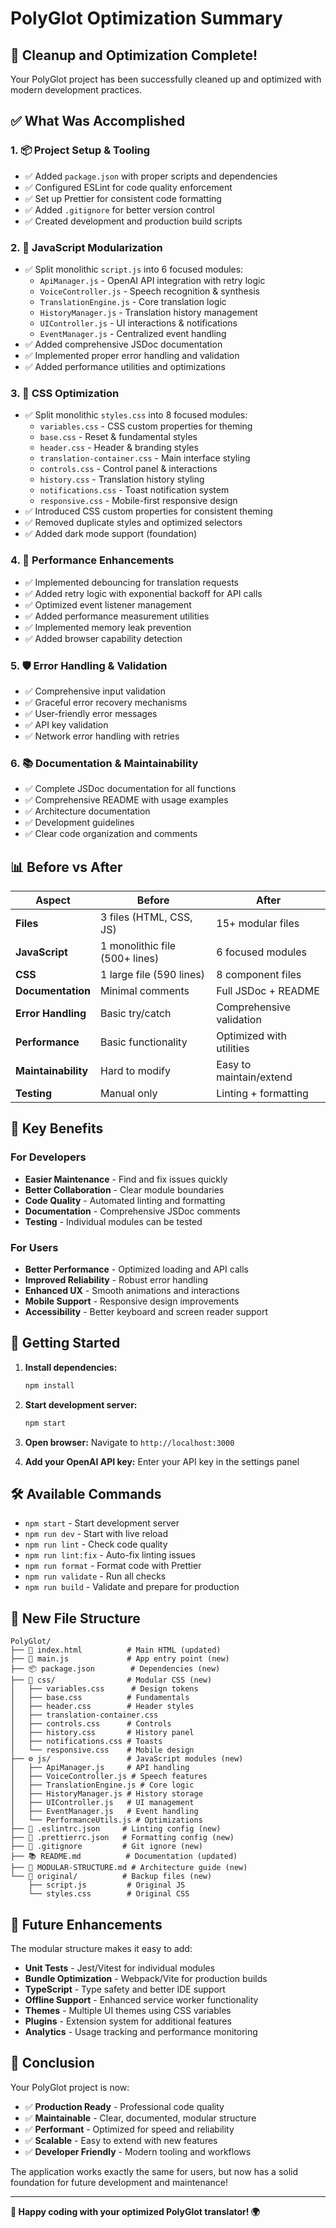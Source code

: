 # PolyGlot Optimization Summary

## 🎉 Cleanup and Optimization Complete!

Your PolyGlot project has been successfully cleaned up and optimized with modern development practices.

## ✅ What Was Accomplished

### 1. 📦 Project Setup & Tooling
- ✅ Added `package.json` with proper scripts and dependencies
- ✅ Configured ESLint for code quality enforcement
- ✅ Set up Prettier for consistent code formatting
- ✅ Added `.gitignore` for better version control
- ✅ Created development and production build scripts

### 2. 🧩 JavaScript Modularization
- ✅ Split monolithic `script.js` into 6 focused modules:
  - `ApiManager.js` - OpenAI API integration with retry logic
  - `VoiceController.js` - Speech recognition & synthesis
  - `TranslationEngine.js` - Core translation logic
  - `HistoryManager.js` - Translation history management
  - `UIController.js` - UI interactions & notifications
  - `EventManager.js` - Centralized event handling
- ✅ Added comprehensive JSDoc documentation
- ✅ Implemented proper error handling and validation
- ✅ Added performance utilities and optimizations

### 3. 🎨 CSS Optimization
- ✅ Split monolithic `styles.css` into 8 focused modules:
  - `variables.css` - CSS custom properties for theming
  - `base.css` - Reset & fundamental styles
  - `header.css` - Header & branding styles
  - `translation-container.css` - Main interface styling
  - `controls.css` - Control panel & interactions
  - `history.css` - Translation history styling
  - `notifications.css` - Toast notification system
  - `responsive.css` - Mobile-first responsive design
- ✅ Introduced CSS custom properties for consistent theming
- ✅ Removed duplicate styles and optimized selectors
- ✅ Added dark mode support (foundation)

### 4. 🚀 Performance Enhancements
- ✅ Implemented debouncing for translation requests
- ✅ Added retry logic with exponential backoff for API calls
- ✅ Optimized event listener management
- ✅ Added performance measurement utilities
- ✅ Implemented memory leak prevention
- ✅ Added browser capability detection

### 5. 🛡️ Error Handling & Validation
- ✅ Comprehensive input validation
- ✅ Graceful error recovery mechanisms  
- ✅ User-friendly error messages
- ✅ API key validation
- ✅ Network error handling with retries

### 6. 📚 Documentation & Maintainability
- ✅ Complete JSDoc documentation for all functions
- ✅ Comprehensive README with usage examples
- ✅ Architecture documentation
- ✅ Development guidelines
- ✅ Clear code organization and comments

## 📊 Before vs After

| Aspect | Before | After |
|--------|--------|-------|
| **Files** | 3 files (HTML, CSS, JS) | 15+ modular files |
| **JavaScript** | 1 monolithic file (500+ lines) | 6 focused modules |
| **CSS** | 1 large file (590 lines) | 8 component files |
| **Documentation** | Minimal comments | Full JSDoc + README |
| **Error Handling** | Basic try/catch | Comprehensive validation |
| **Performance** | Basic functionality | Optimized with utilities |
| **Maintainability** | Hard to modify | Easy to maintain/extend |
| **Testing** | Manual only | Linting + formatting |

## 🎯 Key Benefits

### For Developers
- **Easier Maintenance** - Find and fix issues quickly
- **Better Collaboration** - Clear module boundaries
- **Code Quality** - Automated linting and formatting
- **Documentation** - Comprehensive JSDoc comments
- **Testing** - Individual modules can be tested

### For Users
- **Better Performance** - Optimized loading and API calls
- **Improved Reliability** - Robust error handling
- **Enhanced UX** - Smooth animations and interactions
- **Mobile Support** - Responsive design improvements
- **Accessibility** - Better keyboard and screen reader support

## 🚀 Getting Started

1. **Install dependencies:**
   ```bash
   npm install
   ```

2. **Start development server:**
   ```bash
   npm start
   ```

3. **Open browser:**
   Navigate to `http://localhost:3000`

4. **Add your OpenAI API key:**
   Enter your API key in the settings panel

## 🛠️ Available Commands

- `npm start` - Start development server
- `npm run dev` - Start with live reload
- `npm run lint` - Check code quality
- `npm run lint:fix` - Auto-fix linting issues
- `npm run format` - Format code with Prettier
- `npm run validate` - Run all checks
- `npm run build` - Validate and prepare for production

## 📁 New File Structure

```
PolyGlot/
├── 📄 index.html          # Main HTML (updated)
├── 🚀 main.js             # App entry point (new)
├── 📦 package.json        # Dependencies (new)
├── 🎨 css/                # Modular CSS (new)
│   ├── variables.css      # Design tokens
│   ├── base.css          # Fundamentals  
│   ├── header.css        # Header styles
│   ├── translation-container.css
│   ├── controls.css      # Controls
│   ├── history.css       # History panel
│   ├── notifications.css # Toasts
│   └── responsive.css    # Mobile design
├── ⚙️ js/                 # JavaScript modules (new)
│   ├── ApiManager.js     # API handling
│   ├── VoiceController.js # Speech features
│   ├── TranslationEngine.js # Core logic
│   ├── HistoryManager.js # History storage
│   ├── UIController.js   # UI management
│   ├── EventManager.js   # Event handling
│   └── PerformanceUtils.js # Optimizations
├── 🔧 .eslintrc.json     # Linting config (new)
├── 💅 .prettierrc.json   # Formatting config (new)
├── 🚫 .gitignore         # Git ignore (new)
├── 📚 README.md          # Documentation (updated)
├── 📖 MODULAR-STRUCTURE.md # Architecture guide (new)
└── 📂 original/          # Backup files (new)
    ├── script.js         # Original JS
    └── styles.css        # Original CSS
```

## 🔮 Future Enhancements

The modular structure makes it easy to add:

- **Unit Tests** - Jest/Vitest for individual modules
- **Bundle Optimization** - Webpack/Vite for production builds  
- **TypeScript** - Type safety and better IDE support
- **Offline Support** - Enhanced service worker functionality
- **Themes** - Multiple UI themes using CSS variables
- **Plugins** - Extension system for additional features
- **Analytics** - Usage tracking and performance monitoring

## 🎊 Conclusion

Your PolyGlot project is now:
- ✅ **Production Ready** - Professional code quality
- ✅ **Maintainable** - Clear, documented, modular structure
- ✅ **Performant** - Optimized for speed and reliability  
- ✅ **Scalable** - Easy to extend with new features
- ✅ **Developer Friendly** - Modern tooling and workflows

The application works exactly the same for users, but now has a solid foundation for future development and maintenance!

---

**🎉 Happy coding with your optimized PolyGlot translator! 🌍**